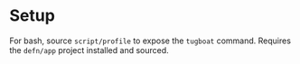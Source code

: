 Setup
=====

For bash, source `script/profile` to expose the `tugboat` command.  Requires the
`defn/app` project installed and sourced.
